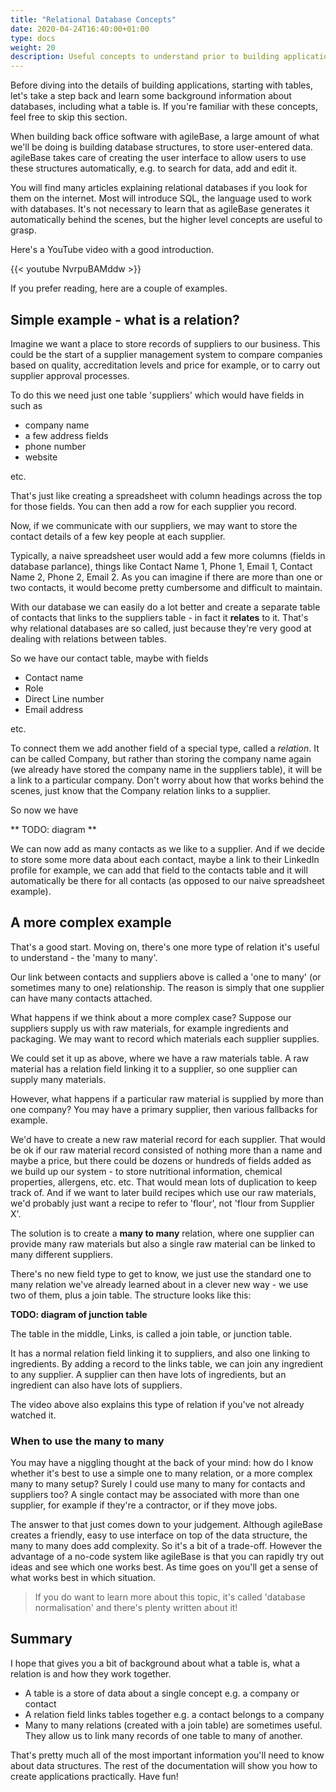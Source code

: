 ```yaml
---
title: "Relational Database Concepts"
date: 2020-04-24T16:40:00+01:00
type: docs
weight: 20
description: Useful concepts to understand prior to building applications
---
```

Before diving into the details of building applications, starting with tables, let's take a step back and learn some background information about databases, including what a table is. If you're familiar with these concepts, feel free to skip this section.

When building back office software with agileBase, a large amount of what we'll be doing is building database structures, to store user-entered data. agileBase takes care of creating the user interface to allow users to use these structures automatically, e.g. to search for data, add and edit it.

You will find many articles explaining relational databases if you look for them on the internet. Most will introduce SQL, the language used to work with databases. It's not necessary to learn that as agileBase generates it automatically behind the scenes, but the higher level concepts are useful to grasp.

Here's a YouTube video with a good introduction.

{{< youtube NvrpuBAMddw >}}


If you prefer reading, here are a couple of examples.

## Simple example - what is a relation?
Imagine we want a place to store records of suppliers to our business. This could be the start of a supplier management system to compare companies based on quality, accreditation levels and price for example, or to carry out supplier approval processes.

To do this we need just one table 'suppliers' which would have fields in such as
* company name
* a few address fields
* phone number
* website

etc.

That's just like creating a spreadsheet with column headings across the top for those fields. You can then add a row for each supplier you record.

Now, if we communicate with our suppliers, we may want to store the contact details of a few key people at each supplier.

Typically, a naive spreadsheet user would add a few more columns (fields in database parlance), things like Contact Name 1, Phone 1, Email 1, Contact Name 2, Phone 2, Email 2. As you can imagine if there are more than one or two contacts, it would become pretty cumbersome and difficult to maintain.

With our database we can easily do a lot better and create a separate table of contacts that links to the suppliers table - in fact it **relates** to it. That's why relational databases are so called, just because they're very good at dealing with relations between tables.

So we have our contact table, maybe with fields
* Contact name
* Role
* Direct Line number
* Email address

etc.

To connect them we add another field of a special type, called a *relation*. It can be called Company, but rather than storing the company name again (we already have stored the company name in the suppliers table), it will be a link to a particular company. Don't worry about how that works behind the scenes, just know that the Company relation links to a supplier.

So now we have

** TODO: diagram **

We can now add as many contacts as we like to a supplier. And if we decide to store some more data about each contact, maybe a link to their LinkedIn profile for example, we can add that field to the contacts table and it will automatically be there for all contacts (as opposed to our naive spreadsheet example).

## A more complex example
That's a good start. Moving on, there's one more type of relation it's useful to understand - the 'many to many'.

Our link between contacts and suppliers above is called a 'one to many' (or sometimes many to one) relationship. The reason is simply that one supplier can have many contacts attached.

What happens if we think about a more complex case? Suppose our suppliers supply us with raw materials, for example ingredients and packaging. We may want to record which materials each supplier supplies.

We could set it up as above, where we have a raw materials table. A raw material has a relation field linking it to a supplier, so one supplier can supply many materials.

However, what happens if a particular raw material is supplied by more than one company? You may have a primary supplier, then various fallbacks for example.

We'd have to create a new raw material record for each supplier. That would be ok if our raw material record consisted of nothing more than a name and maybe a price, but there could be dozens or hundreds of fields added as we build up our system - to store nutritional information, chemical properties, allergens, etc. etc. That would mean lots of duplication to keep track of. And if we want to later build recipes which use our raw materials, we'd probably just want a recipe to refer to 'flour', not 'flour from Supplier X'.

The solution is to create a **many to many** relation, where one supplier can provide many raw materials but also a single raw material can be linked to many different suppliers.

There's no new field type to get to know, we just use the standard one to many relation we've already learned about in a clever new way - we use two of them, plus a join table. The structure looks like this:

**TODO: diagram of junction table**

The table in the middle, Links, is called a join table, or junction table.

It has a normal relation field linking it to suppliers, and also one linking to ingredients. By adding a record to the links table, we can join any ingredient to any supplier. A supplier can then have lots of ingredients, but an ingredient can also have lots of suppliers.

The video above also explains this type of relation if you've not already watched it.

### When to use the many to many
You may have a niggling thought at the back of your mind: how do I know whether it's best to use a simple one to many relation, or a more complex many to many setup? Surely I could use many to many for contacts and suppliers too? A single contact may be associated with more than one supplier, for example if they're a contractor, or if they move jobs.

The answer to that just comes down to your judgement. Although agileBase creates a friendly, easy to use interface on top of the data structure, the many to many does add complexity. So it's a bit of a trade-off. However the advantage of a no-code system like agileBase is that you can rapidly try out ideas and see which one works best. As time goes on you'll get a sense of what works best in which situation.

> If you do want to learn more about this topic, it's called 'database normalisation' and there's plenty written about it!

## Summary
I hope that gives you a bit of background about what a table is, what a relation is and how they work together.
* A table is a store of data about a single concept e.g. a company or contact
* A relation field links tables together e.g. a contact belongs to a company
* Many to many relations (created with a join table) are sometimes useful. They allow us to link many records of one table to many of another.

That's pretty much all of the most important information you'll need to know about data structures. The rest of the documentation will show you how to create applications practically. Have fun!










